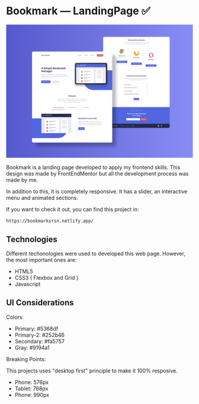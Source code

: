 # Bookmark &mdash; LandingPage ✅

<img src="./design/Bookmark-coverpage.png" width="700" alt="Bookmark coverpage" />

Bookmark is a landing page developed to apply my frontend skills. This design was made by FrontEndMentor but all the development process was made by me. 

In addition to this, it is completely responsive. It has a slider, an interactive menu and animated sections. 

If you want to check it out, you can find this project in:

```
https://bookmarksrsn.netlify.app/
```

## Technologies

Different techonologies were used to developed this web page. However, the most important ones are:

  * HTML5
  * CSS3 ( Flexbox and Grid )
  * Javascript


## UI Considerations
Colors:

  * Primary: #5368df
  * Primary-2: #252b46
  * Secondary: #fa5757
  * Gray: #9194a1

Breaking Points:

This projects uses "desktop first" principle to make it 100% resposive.

  * Phone: 576px
  * Tablet: 768px
  * Phone: 990px